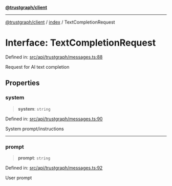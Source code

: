 [**@trustgraph/client**](../../README.md)

***

[@trustgraph/client](../../README.md) / [index](../README.md) / TextCompletionRequest

# Interface: TextCompletionRequest

Defined in: [src/api/trustgraph/messages.ts:88](https://github.com/trustgraph-ai/trustgraph-ts-client/blob/4700024d623d01d40c50072d60c021f3b6c60b54/src/api/trustgraph/messages.ts#L88)

Request for AI text completion

## Properties

### system

> **system**: `string`

Defined in: [src/api/trustgraph/messages.ts:90](https://github.com/trustgraph-ai/trustgraph-ts-client/blob/4700024d623d01d40c50072d60c021f3b6c60b54/src/api/trustgraph/messages.ts#L90)

System prompt/instructions

***

### prompt

> **prompt**: `string`

Defined in: [src/api/trustgraph/messages.ts:92](https://github.com/trustgraph-ai/trustgraph-ts-client/blob/4700024d623d01d40c50072d60c021f3b6c60b54/src/api/trustgraph/messages.ts#L92)

User prompt
